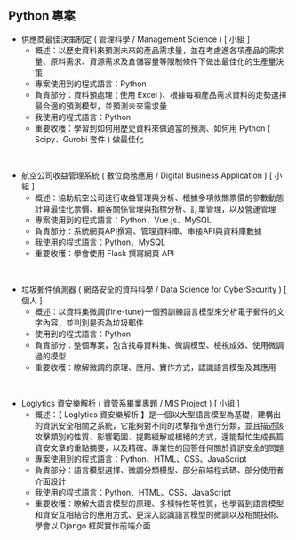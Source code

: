 ## Python 專案

* 供應商最佳決策制定 ( 管理科學 / Management Science ) [ 小組 ]
  * 概述：以歷史資料來預測未來的產品需求量，並在考慮進各項產品的需求量、原料需求、資源需求及倉儲容量等限制條件下做出最佳化的生產量決策
  * 專案使用到的程式語言：Python
  * 負責部分：資料預處理 ( 使用 Excel )、根據每項產品需求資料的走勢選擇最合適的預測模型，並預測未來需求量
  * 我使用的程式語言：Python
  * 重要收穫：學習到如何用歷史資料來做適當的預測、如何用 Python ( Scipy、Gurobi 套件 ) 做最佳化
<br>

* 航空公司收益管理系統 ( 數位商務應用 / Digital Business Application ) [ 小組 ]
  * 概述：協助航空公司進行收益管理與分析、根據多項攸關票價的參數動態計算最佳化票價、顧客關係管理與指標分析、訂單管理，以及營運管理
  * 專案使用到的程式語言：Python、Vue.js、MySQL
  * 負責部分：系統網頁API撰寫、管理資料庫、串接API與資料庫數據
  * 我使用的程式語言：Python、MySQL
  * 重要收穫：學會使用 Flask 撰寫網頁 API
<br>

* 垃圾郵件偵測器 ( 網路安全的資料科學 / Data Science for CyberSecurity ) [ 個人 ]
  * 概述：以資料集微調(fine-tune)一個預訓練語言模型來分析電子郵件的文字內容，並判別是否為垃圾郵件
  * 使用到的程式語言：Python
  * 負責部分：整個專案，包含找尋資料集、微調模型、檢視成效、使用微調過的模型
  * 重要收穫：瞭解微調的原理、應用、實作方式，認識語言模型及其應用
<br>

* Loglytics 資安樂解析 ( 資管系畢業專題 / MIS Project ) [ 小組 ]
  * 概述：【 Loglytics 資安樂解析 】是一個以大型語言模型為基礎，建構出的資訊安全相關之系統，它能夠對不同的攻擊指令進行分類，並且描述該攻擊類別的性質、影響範圍、提點緩解或根絕的方式，還能幫忙生成長篇資安文章的重點摘要，以及精確、專業性的回答任何關於資訊安全的問題
  * 專案使用到的程式語言：Python、HTML、CSS、JavaScript
  * 負責部分：語言模型選擇、微調分類模型、部分前端程式碼、部分使用者介面設計
  * 我使用的程式語言：Python、HTML、CSS、JavaScript
  * 重要收穫：瞭解大語言模型的原理、多樣特性等性質，也學習到語言模型和資安互相結合的應用方式、更深入認識語言模型的微調以及相關技術、學會以 Django 框架實作前端介面